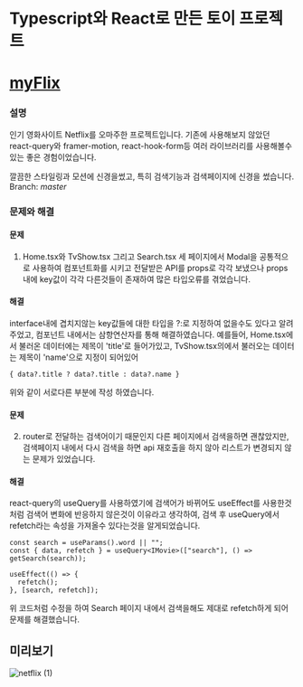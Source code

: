 # Typescript와 React로 만든 토이 프로젝트

# [myFlix](https://myflix-mindong.netlify.app/)

### 설명

인기 영화사이트 Netflix를 오마주한 프로젝트입니다.
기존에 사용해보지 않았던 react-query와 framer-motion, react-hook-form등 여러 라이브러리를 사용해볼수 있는 좋은 경험이었습니다.

깔끔한 스타일링과 모션에 신경을썼고, 특히 검색기능과 검색페이지에 신경을 썼습니다.
Branch: _master_

### 문제와 해결

#### 문제

1. Home.tsx와 TvShow.tsx 그리고 Search.tsx 세 페이지에서 Modal을 공통적으로 사용하여 컴포넌트화를 시키고 전달받은 API를 props로 각각 보냈으나 props내에 key값이 각각 다른것들이 존재하여 많은 타입오류를 겪었습니다.

#### 해결

interface내에 겹치지않는 key값들에 대한 타입을 ?:로 지정하여 없을수도 있다고 알려주었고, 컴포넌트 내에서는 삼항연산자를 통해 해결하였습니다.
예를들어, Home.tsx에서 불러온 데이터에는 제목이 'title'로 들어가있고, TvShow.tsx의에서 불러오는 데이터는 제목이 'name'으로 지정이 되어있어

```
{ data?.title ? data?.title : data?.name }
```

위와 같이 서로다른 부분에 작성 하였습니다.

#### 문제 
2. router로 전달하는 검색어이기 때문인지 다른 페이지에서 검색을하면 괜찮았지만, 검색페이지 내에서 다시 검색을 하면 api 재호출을 하지 않아 리스트가 변경되지 않는 문제가 있었습니다.

#### 해결
react-query의 useQuery를 사용하였기에 검색어가 바뀌어도 useEffect를 사용한것처럼 검색어 변화에 반응하지 않은것이 이유라고 생각하여, 검색 후 useQuery에서 refetch라는 속성을 가져올수 있다는것을 알게되었습니다.

```
const search = useParams().word || "";
const { data, refetch } = useQuery<IMovie>(["search"], () => getSearch(search));

useEffect(() => {
  refetch();
}, [search, refetch]);
```

위 코드처럼 수정을 하여 Search 페이지 내에서 검색을해도 제대로 refetch하게 되어 문제를 해결했습니다.

## 미리보기

![netflix (1)](https://user-images.githubusercontent.com/73930706/236831141-28bdb726-2343-4b28-86f3-91f0edaab889.gif)
